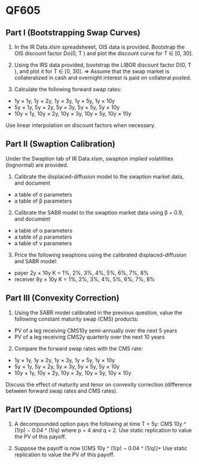# QF605

## Part I (Bootstrapping Swap Curves)
1. In the IR Data.xlsm spreadsheeet, OIS data is provided. Bootstrap the OIS discount factor Do(0, T ) and plot the discount curve for T ∈ [0, 30].

2. Using the IRS data provided, bootstrap the LIBOR discount factor D(0, T ), and plot it for T ∈ [0, 30].
⇒ Assume that the swap market is collateralized in cash and overnight interest is paid on collateral posted.

3. Calculate the following forward swap rates:
- 1y × 1y, 1y × 2y, 1y × 3y, 1y × 5y, 1y × 10y
- 5y × 1y, 5y × 2y, 5y × 3y, 5y × 5y, 5y × 10y
- 10y × 1y, 10y × 2y, 10y × 3y, 10y × 5y, 10y × 10y

Use linear interpolation on discount factors when necessary.

## Part II (Swaption Calibration)
Under the Swaption tab of IR Data.xlsm, swaption implied volatilities (lognormal) are provided.

1. Calibrate the displaced-diffusion model to the swaption market data, and document
- a table of σ parameters
- a table of β parameters

2. Calibrate the SABR model to the swaption market data using β = 0.9, and document
- a table of α parameters
- a table of ρ parameters
- a table of ν parameters

3. Price the following swaptions using the calibrated displaced-diffusion and SABR model:
- payer 2y × 10y K = 1%, 2%, 3%, 4%, 5%, 6%, 7%, 8%
- receiver 8y × 10y K = 1%, 2%, 3%, 4%, 5%, 6%, 7%, 8%

## Part III (Convexity Correction)
1. Using the SABR model calibrated in the previous question, value the following constant maturity swap (CMS) products:
- PV of a leg receiving CMS10y semi-annually over the next 5 years
- PV of a leg receiving CMS2y quarterly over the next 10 years

2. Compare the forward swap rates with the CMS rate:
- 1y × 1y, 1y × 2y, 1y × 3y, 1y × 5y, 1y × 10y
- 5y × 1y, 5y × 2y, 5y × 3y, 5y × 5y, 5y × 10y
- 10y × 1y, 10y × 2y, 10y × 3y, 10y × 5y, 10y × 10y

Discuss the effect of maturity and tenor on convexity correction (difference between forward swap rates and CMS rates).

## Part IV (Decompounded Options)
1. A decompounded option pays the following at time T = 5y:
  CMS 10y ^ (1/p) − 0.04 ^ (1/q)
where p = 4 and q = 2. Use static replication to value the PV of this payoff.

2. Suppose the payoff is now
[CMS 10y ^ (1/p) − 0.04 ^ (1/q)]+
Use static replication to value the PV of this payoff.

